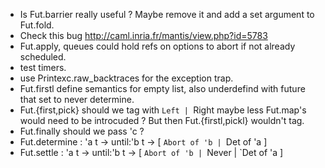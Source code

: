 * Is Fut.barrier really useful ? Maybe remove it and add a set 
   argument to Fut.fold.
* Check this bug  http://caml.inria.fr/mantis/view.php?id=5783
* Fut.apply, queues could hold refs on options to abort if not 
  already scheduled.
* test timers. 
* use Printexc.raw_backtraces for the exception trap.
* Fut.firstl define semantics for empty list, also 
  underdefind with future that set to never determine.
* Fut.{first,pick} should we tag with `Left | `Right maybe less 
  Fut.map's would need to be introcuded ? But then Fut.{firstl,pickl}
  wouldn't tag.
* Fut.finally should we pass 'c ? 
* Fut.determine : 'a t -> until:'b t -> [ `Abort of 'b | `Det of 'a ]
* Fut.settle : 'a t -> until:'b t -> [ `Abort of 'b | `Never | `Det of 'a ]
